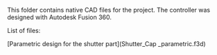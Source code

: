 This folder contains native CAD files for the project. The controller was designed with Autodesk Fusion 360.

List of files:

[Parametric design for the shutter part](Shutter_Cap _parametric.f3d)
